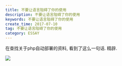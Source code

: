 ```yaml
---
title: 不要让语言阻碍了你的使用
description: 不要让语言阻碍了你的使用
keywords: 不要让语言阻碍了你的使用
create_time: 2017-07-10
tag: 不要让语言阻碍了你的使用
category: ESSAY
---
```



在查找关于php自动部署的资料, 看到了这么一句话. 精辟.


![](/images/14996743272349.jpg)


